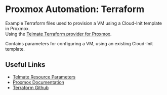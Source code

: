 # Proxmox Automation: Terraform

Example Terraform files used to provision a VM using a Cloud-Init template in Proxmox.    
Using the [Telmate Terraform provider for Proxmox](https://github.com/Telmate/terraform-provider-proxmox).  

Contains parameters for configuring a VM, using an existing Cloud-Init template.  

## Useful Links
- [Telmate Resource Parameters](https://registry.terraform.io/providers/Telmate/proxmox/latest/docs/resources/vm_qemu#argument-reference)  
- [Proxmox Documentation](https://pve.proxmox.com/pve-docs/)  
- [Terraform Github](https://github.com/hashicorp/terraform)  

